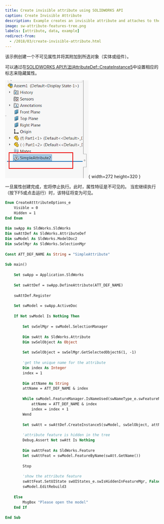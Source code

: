 ```yaml
---
title: Create invisible attribute using SOLIDWORKS API
caption: Create Invisible Attribute
description: Example creates an invisible attribute and attaches to the selected object (entity or component)
image: sw-attribute-features-tree.png
labels: [attribute, data, example]
redirect-from:
  - /2018/03/create-invisible-attribute.html
---
```

该示例创建一个不可见属性并将其附加到所选对象（实体或组件）。

可以通过在[SOLIDWORKS API方法IAttributeDef::CreateInstance5](https://help.solidworks.com/2018/english/api/sldworksapi/solidworks.interop.sldworks~solidworks.interop.sldworks.iattributedef~createinstance5.html)中设置相应的标志来隐藏属性。

![属性特征插入到特征管理器树中](sw-attribute-features-tree.png){ width=272 height=320 }

一旦属性创建完成，宏将停止执行。此时，属性特征是不可见的。
当宏继续执行（按下F5或点击运行）时，该特征将变为可见。

~~~ vb
Enum CreateAtttributeOptions_e
    Visible = 0
    Hidden = 1
End Enum

Dim swApp As SldWorks.SldWorks
Dim swAttDef As SldWorks.AttributeDef
Dim swModel As SldWorks.ModelDoc2
Dim swSelMgr As SldWorks.SelectionMgr

Const ATT_DEF_NAME As String = "SimpleAttribute"

Sub main()

    Set swApp = Application.SldWorks
    
    Set swAttDef = swApp.DefineAttribute(ATT_DEF_NAME)
    
    swAttDef.Register
    
    Set swModel = swApp.ActiveDoc
    
    If Not swModel Is Nothing Then
    
        Set swSelMgr = swModel.SelectionManager
        
        Dim swAtt As SldWorks.Attribute
        Dim swSelObject As Object
        
        Set swSelObject = swSelMgr.GetSelectedObject6(1, -1)
        
        'get the unique name for the attribute
        Dim index As Integer
        index = 1
        
        Dim attName As String
        attName = ATT_DEF_NAME & index
        
        While swModel.FeatureManager.IsNameUsed(swNameType_e.swFeatureName, attName)
            attName = ATT_DEF_NAME & index
            index = index + 1
        Wend
        
        Set swAtt = swAttDef.CreateInstance5(swModel, swSelObject, attName, CreateAtttributeOptions_e.Hidden, swInConfigurationOpts_e.swAllConfiguration)
        
        'attribute feature is hidden in the tree
        Debug.Assert Not swAtt Is Nothing
        
        Dim swAttFeat As SldWorks.Feature
        Set swAttFeat = swModel.FeatureByName(swAtt.GetName())
        
        Stop
        
        'show the attribute feature
        swAttFeat.SetUIState swUIStates_e.swIsHiddenInFeatureMgr, False
        swModel.EditRebuild3
        
    Else
        MsgBox "Please open the model"
    End If
    
End Sub


~~~

